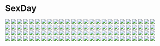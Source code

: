 # SexDay
![](https://konachan.com/image/65ec680922c399b3f5c2adcfca596891/Konachan.com%20-%20186469%20autumn%20black_hair%20blue_eyes%20breasts%20brown_eyes%20brown_hair%20cleavage%20drink%20group%20leaves%20onsen%20orange_hair%20rubber_duck%20sake%20water%20white_hair%20windforcelan.jpg)
![](https://konachan.com/jpeg/4704638e0f7c7837fd9996b29858ed56/Konachan.com%20-%20168003%20bed%20black_hair%20coffee-kizoku%20food%20game_console%20long_hair%20original%20pocky%20purple_eyes%20scan%20school_uniform%20skirt%20thighhighs.jpg)
![](https://konachan.com/image/cf733f61b56d06c47c277c5ed42768dd/Konachan.com%20-%2083941%202girls%20bicolored_eyes%20brown_hair%20doll%20gun%20long_hair%20project.c.k.%20rozen_maiden%20short_hair%20souseiseki%20suiseiseki%20twins%20weapon.jpg)
![](https://konachan.com/jpeg/68f87784c6b67e3cf12ea09377947a9c/Konachan.com%20-%20142208%20blush%20braids%20brown_hair%20catgirl%20fan%20green_eyes%20green_hair%20heart%20long_hair%20okumari%20pink_eyes%20pink_hair%20ribbons%20short_hair%20skirt%20thighhighs%20touhou.jpg)
![](https://konachan.com/image/fa3a709abdb6408047d84b38c1190a28/Konachan.com%20-%20214047%20aliasing%20blush%20bra%20brown_eyes%20flat_chest%20gray_hair%20jpeg_artifacts%20long_hair%20nipples%20open_shirt%20ponytail%20ribbons%20underwear%20water%20youqiniang.jpg)
![](https://konachan.com/image/35554b9af0630ff21cc4a97b5868a946/Konachan.com%20-%2059498%20blue_eyes%20blue_hair%20breasts%20choker%20cleavage%20jpeg_artifacts%20long_hair%20navel%20original%20pixiv_fantasia%20sachi%20staff%20wings.jpg)
![](https://konachan.com/jpeg/c55317d77a2a189795f6e9abc749bdb6/Konachan.com%20-%20102417%20bandage%20cape%20itou_noiji%20long_hair%20red_eyes%20red_hair%20shakugan_no_shana%20shana.jpg)
![](https://konachan.com/image/994f4dfd2ebc162f7bf6852dc9acff26/Konachan.com%20-%2055044%20blonde_hair%20chaos%3Bhead%20glasses%20kusonoki_yua%20long_hair%20school_uniform.jpg)
![](https://konachan.com/jpeg/4abbdc252cd52298a31611daebcbcf5a/Konachan.com%20-%20271397%20blonde_hair%20blue_eyes%20breasts%20emmy_felton%20game_cg%20headdress%20laplacian%20naked_shirt%20newton_to_ringo_no_ki%20open_shirt%20penis%20shimofuri%20uncensored.jpg)
![](https://konachan.com/image/819ab2a98b81ad2b4846f1269531bca6/Konachan.com%20-%20173151%20book%20brown_eyes%20brown_hair%20kyaro_%28kyaro54%29%20original%20short_hair%20sunset.jpg)
![](https://konachan.com/jpeg/56060108bfefa6b2d2aa58e90dd167b6/Konachan.com%20-%20114013%20bed%20black_eyes%20black_hair%20breasts%20censored%20cure_girl%20game_cg%20long_hair%20nipples%20nude%20panties%20penis%20pussy%20sex%20skirt%20spread_pussy%20underwear%20wet.jpg)
![](https://konachan.com/image/60ac3c364b05b53dd848d07218db1b20/Konachan.com%20-%20291916%20aegisfate%20car%20clouds%20hat%20orange_eyes%20orange_hair%20original%20pantyhose.jpg)
![](https://konachan.com/image/8eaffb6de9bad2123a73f353208a632a/Konachan.com%20-%20100500%20blue_hair%20dress%20hinanawi_tenshi%20side_b%20touhou%20weapon%20wink.jpg)
![](https://konachan.com/image/0b20643b4ed542d95b0606ed476d5c72/Konachan.com%20-%2027272%20tagme.jpg)
![](https://konachan.com/image/df674bc1084a833951f6068d192cd9eb/Konachan.com%20-%20201450%2033paradox%20animal%20bubbles%20fish%20heart%20kiss%20original%20polychromatic%20shorts%20twintails%20underwater%20water%20wristwear.jpg)
![](https://konachan.com/image/d1af2e5e3da08902bb705b33119e7920/Konachan.com%20-%2026090%20hunter_x_hunter%20kuroro_lucifer.jpg)
![](https://konachan.com/jpeg/21874f0a38e0248423f24a43d071f998/Konachan.com%20-%20263515%202girls%20aqua_eyes%20armor%20blonde_hair%20breasts%20gloves%20horns%20irua%20long_hair%20purple_eyes%20purple_hair%20shadowverse%20short_hair%20sword%20water%20weapon%20wristwear.jpg)
![](https://konachan.com/jpeg/e39be3cd7ea21c5005ab9d482a119eb8/Konachan.com%20-%20218849%202girls%20blue_eyes%20blue_hair%20blush%20breasts%20dildo%20green_hair%20gumi%20long_hair%20nipples%20nude%20pussy_juice%20sakakidani%20sex%20uncensored%20vibrator%20vocaloid%20yuri.jpg)
![](https://konachan.com/image/9af8725dd62147038d42a59b756a7006/Konachan.com%20-%2034244%20censored%20panties%20penis%20pussy%20school_uniform%20sex%20tomoya_kankurou%20underwear%20zoom_layer.jpg)
![](https://konachan.com/jpeg/272ec5bce8decdd77c648eec247d0235/Konachan.com%20-%20254464%20bikini%20blend_s%20brown_hair%20cameltoe%20drink%20hoshikawa_mafuyu%20purple_eyes%20short_hair%20sky%20swimsuit%20third-party_edit%20trg-_%28sain%29%20twintails.jpg)
![](https://konachan.com/image/739baf200d1a293fd07b530059bf307c/Konachan.com%20-%20160080%20breasts%20brown_eyes%20brown_hair%20butterfly%20cleavage%20dress%20flowers%20hijiri_byakuren%20kantarou_%28nurumayutei%29%20long_hair%20magic%20petals%20purple_hair%20touhou%20water.jpg)
![](https://konachan.com/image/39902ab32e126077e0576614d73b173d/Konachan.com%20-%20183072%20building%20city%20clouds%20nobody%20original%20scenic%20shade%20sky%20tomaknights.jpg)
![](https://konachan.com/image/135d77d4fc2a24fc41d0de1e398a5ed3/Konachan.com%20-%20159558%202girls%20building%20mogumo%20original%20scenic.jpg)
![](https://konachan.com/jpeg/e52f8d236c93c8a27916b65f9b7121f7/Konachan.com%20-%20280673%20aliasing%20bed%20blue_hair%20bra%20breasts%20cleavage%20game_cg%20kadomi_ibarako%20long_hair%20navel%20navel_%28company%29%20red_eyes%20skirt%20spiral%21%21%20tanihara_natsuki%20underwear.jpg)
![](https://konachan.com/image/94c2f708f4451ec58058ca178ce9c7f2/Konachan.com%20-%20302660%20animal%20bird%20fom_%28lifotai%29%20gray_hair%20hoodie%20long_hair%20original%20owl%20watermark%20wings%20yellow_eyes.jpg)
![](https://konachan.com/jpeg/b9c01257e0ce2f8d42368eab6eb64ad9/Konachan.com%20-%20292779%20animal%20black_hair%20blush%20cat%20food%20original%20ponytail%20purple_eyes%20shuuichi_%28gothics%29%20twintails.jpg)
![](https://konachan.com/image/745fa696257d1961bed29c72d87f675e/Konachan.com%20-%20154488%20blonde_hair%20blue_eyes%20flowers%20long_hair.jpg)
![](https://konachan.com/image/24cae15cd1dc125a2415491d7b7af934/Konachan.com%20-%20194805%202girls%20cape%20chain%20gray_hair%20horns%20jpeg_artifacts%20long_hair%20original%20pink_hair%20short_hair%20suzki00%20tail%20thighhighs%20weapon.jpg)
![](https://konachan.com/jpeg/859350dcfa2d3a2ccc00def42a30bae8/Konachan.com%20-%20174283%20animal_ears%20chain%20fairy_fencer_f%20game_cg%20glasses%20purple_hair%20short_hair%20tsunako%20uniform.jpg)
![](https://konachan.com/image/78939397298bda3d964394b887f12e12/Konachan.com%20-%20192206%20anthropomorphism%20ass%20blue_hair%20blush%20condom%20gloves%20long_hair%20panties%20pantyhose%20red_eyes%20school_uniform%20super_zombie%20torn_clothes%20underwear.jpg)
![](https://konachan.com/jpeg/ca1449751af946d0fe5b8b0b15347577/Konachan.com%20-%20305733%20kyuubee%20lilac_%28pfeasy%29%20mahou_shoujo_madoka_magica%20original%20waifu2x%20wand%20white.jpg)
![](https://konachan.com/jpeg/305c1221a8cd7af23d9b5be370d0c9ba/Konachan.com%20-%20253956%20ass%20blonde_hair%20blue_eyes%20braids%20breasts%20girls_und_panzer%20n.g.%20nipples%20panties%20school_uniform%20short_hair%20sideboob%20underwear%20white.jpg)
![](https://konachan.com/jpeg/93ff4598ea46ee8d5066661ec34070ef/Konachan.com%20-%20183451%20blue_eyes%20blue_hair%20breasts%20cleavage%20comaco%20hatsune_miku%20skirt%20sweet_devil_%28vocaloid%29%20tail%20vocaloid.jpg)
![](https://konachan.com/image/0696253607afa52f5c3090bda3fa13fd/Konachan.com%20-%2032796%20lovely_idol%20nishimata_aoi.jpg)
![](https://konachan.com/jpeg/24bd5df8322397c2b27419717af5a3fd/Konachan.com%20-%20155267%20ass%20medaka_box%20panties%20underwear.jpg)
![](https://konachan.com/image/a04f3a71414c320e74ef2c2968a43c50/Konachan.com%20-%20296681%20clouds%20knyt_%28nanamzsk%29%20nobody%20original%20reflection%20scenic%20sky%20stars%20sunset%20water.jpg)
![](https://konachan.com/image/2525328f2e860544d6de6decc69cb43e/Konachan.com%20-%20204025%20archer%20ass%20beach%20bikini%20bow_%28weapon%29%20emiya_shirou%20fate_%28series%29%20fate_stay_night%20group%20kamachi_kamachi-ko%20male%20swimsuit%20tohsaka_rin%20water%20weapon.jpg)
![](https://konachan.com/jpeg/a70ae37bce259a2902937a0e0810f312/Konachan.com%20-%20146807%20amagami%20blue_eyes%20breasts%20brown_hair%20headband%20morishima_haruka%20nipples%20panties%20soyosoyo%20tagme%20underwear.jpg)
![](https://konachan.com/jpeg/2287af2da5854648ac09c8c1e5d8e5b5/Konachan.com%20-%20217909%20animal%20breasts%20brown_hair%20building%20cleavage%20clouds%20dress%20drink%20flowers%20kaname_024%20mary_%28grimgar%29%20purple_eyes%20short_hair%20sky%20sunset.jpg)
![](https://konachan.com/image/a4bf1ba2aea48a6892e682525cb94cfe/Konachan.com%20-%20171954%20blue_hair%20blush%20breasts%20cherryinthesun%20long_hair%20nami%20nefertari_vivi%20nipples%20nude%20one_piece%20orange_hair.jpg)
![](https://konachan.com/image/31c4e80dcf089389feebc5b1288d4e69/Konachan.com%20-%2029248%20littlewitch%20oyari_ashito.jpg)
![](https://konachan.com/image/651f8241adb4021d7a9640ecad79cff3/Konachan.com%20-%2017781%20dreamsoft.jpg)
![](https://konachan.com/jpeg/e57e287a93e9120937b121b20d780be7/Konachan.com%20-%20207372%20bed%20blue_hair%20blush%20bra%20game_cg%20kagami_suzuha%20long_hair%20nironiro%20ren%27ai_phase%20ribbons%20shirt_lift%20skirt%20underwear%20usume_shirou%20yellow_eyes.jpg)
![](https://konachan.com/image/d6bb898f9a7a01ff2e3162dbbd4ab5da/Konachan.com%20-%20238426%20animal_ears%20bell%20black_hair%20blush%20bow%20catgirl%20collar%20elbow_gloves%20gloves%20headdress%20hyanna-natsu%20original%20red_eyes%20sailor_moon%20tail%20wand%20watermark.jpg)
![](https://konachan.com/jpeg/6643112f8dd97a368ede2947af19e613/Konachan.com%20-%20109459%20blush%20breasts%20cum%20fingering%20headphones%20maid%20masturbation%20nipples%20open_shirt%20pussy_juice%20tagme.jpg)
![](https://konachan.com/jpeg/19c60f4493ddaa6b377bdddee78d678c/Konachan.com%20-%20223246%20apron%20blonde_hair%20bow%20breasts%20cleavage%20flowers%20gloves%20idol_paradise%20puyon%20red_eyes%20rose.jpg)
![](https://konachan.com/jpeg/048efe1b08236fa2a051526bc05bd7fc/Konachan.com%20-%20228094%20animal_ears%20bikini_top%20breasts%20catgirl%20cleavage%20group%20kanzaki_hiro%20open_shirt%20scan%20school_swimsuit%20swimsuit%20tabgraphics%20tail%20third-party_edit%20white.jpg)
![](https://konachan.com/image/3363ad8fec5a0f0b28f5a19046b0ed09/Konachan.com%20-%20125494%20hatsune_miku%20jpeg_artifacts%20stars%20vocaloid%20yega.jpg)
![](https://konachan.com/image/20f1656e384a1233d7cacca7dcc4a99a/Konachan.com%20-%20140908%20blonde_hair%20breasts%20fate_testarossa%20glasses%20long_hair%20mahou_shoujo_lyrical_nanoha%20mikazuki_akira%20nipples%20open_shirt%20panties%20red_eyes%20underwear.jpg)
![](https://konachan.com/jpeg/9444005ea3fe17b90b281d4a565d56d9/Konachan.com%20-%20151682%20bandage%20blush%20breast_grab%20breasts%20censored%20cum%20game_cg%20minakawa_sui%20minori%20nipples%20school_swimsuit%20sex%20swimsuit%20takasaki_maco%20water%20wet.jpg)
![](https://konachan.com/jpeg/01e793947648c6fb3671823a154db170/Konachan.com%20-%20243341%20ass%20black_eyes%20black_hair%20blush%20matsunaga_kouyou%20original%20panties%20school_uniform%20short_hair%20skirt%20skirt_lift%20underwear%20upskirt.jpg)
![](https://konachan.com/jpeg/38d77d2bd3b8a075904075737175505d/Konachan.com%20-%20278356%20animal_ears%20anthropomorphism%20arino_hiroshi%20azur_lane%20blush%20breasts%20foxgirl%20nipples%20nopan%20pantyhose%20third-party_edit%20undressing%20white%20yellow_eyes.jpg)
![](https://konachan.com/jpeg/a999959f0acab2d198603fb30d78b9f8/Konachan.com%20-%2050956%20tengen_toppa_gurren_lagann%20transparent%20vector%20yoko_littner.jpg)
![](https://konachan.com/image/f79723c804a1d649b3d9f905b386a7ca/Konachan.com%20-%20213001%20braids%20dress%20long_hair%20mirror%20ponytail%20red_eyes%20red_hair%20reflection%20rosele%20vocaloid%20vocaloid_china%20watermark.jpg)
![](https://konachan.com/image/53b124c6351eb72180ab3a06dffa5528/Konachan.com%20-%20121398%20almaz_von_almandine_adamant%20armor%20blue_hair%20breasts%20calendar%20cleavage%20dark_skin%20disgaea%20long_hair%20male%20rhodonite_sapphire%20scarf%20short_hair%20white_hair.jpg)
![](https://konachan.com/image/216565ae11688c6e00f17da6c3ab04e8/Konachan.com%20-%2027066%20clalaclan_philias%20shining_tears%20shining_wind%20taka_tony.jpg)
![](https://konachan.com/image/bdadc49f7dd2422e3adf31f480236093/Konachan.com%20-%2013376%20apron%20blush%20maid%20murakami_suigun%20red_eyes.jpg)
![](https://konachan.com/image/a64703e1c040995dcb6afc91aba4f701/Konachan.com%20-%2030219%20bikini%20blue_hair%20bow%20breasts%20cameltoe%20dizzy%20guilty_gear%20long_hair%20nipple_slip%20no_bra%20red_eyes%20swimsuit%20thighhighs%20twintails%20underboob%20zoom_layer.jpg)
![](https://konachan.com/jpeg/a0c552a59a93343f0dd2d7734e147487/Konachan.com%20-%20244016%20anthropomorphism%20close%20kantai_collection%20kneehighs%20ohiya%20school_uniform%20shigure_%28kancolle%29%20skirt.jpg)
![](https://konachan.com/jpeg/4fe7fdfe1499a05a686c1979edfe559d/Konachan.com%20-%20145784%20aqua_hair%20breasts%20choker%20cleavage%20dress%20drink%20instant-ip%20league_of_legends%20signed%20sona_buvelle%20waitress.jpg)
![](https://konachan.com/image/047279069b3b3596c11ab4d46610d992/Konachan.com%20-%2031450%20censored%20favorite%20game_cg%20happy_margaret%21%20kokonoka%20penis%20pussy%20sex.jpg)
![](https://konachan.com/image/72454626771fa863935ff37f210bdec8/Konachan.com%20-%2043633%20lala_satalin_deviluke%20sairenji_haruna%20school_uniform%20to_love_ru.jpg)
![](https://konachan.com/image/5bd573b9fa733057d443f5d247f8d9ca/Konachan.com%20-%20104916%20breasts%20cleavage%20japanese_clothes%20momoi_komomo%20purple_hair%20tagme.jpg)
![](https://konachan.com/jpeg/7efcdbf127a6b24528cef868d21c3429/Konachan.com%20-%20237401%20aliasing%20black_hair%20blush%20gray_eyes%20long_hair%20matsunaga_kouyou%20navel%20necklace%20original%20ponytail%20shorts%20white.jpg)
![](https://konachan.com/image/5d3b1b4cfee83002796300c7083266d4/Konachan.com%20-%20189612%20black_hair%20dress%20flowers%20green_eyes%20hat%20h.i.t_%2859-18-45%29%20long_hair%20ribbons%20saten_ruiko%20to_aru_kagaku_no_railgun%20to_aru_majutsu_no_index%20umbrella.jpg)
![](https://konachan.com/jpeg/aa8bfbb513fbc574e578f22fef635ff8/Konachan.com%20-%20257439%20aqua_eyes%20bandage%20dress%20flowers%20long_hair%20original%20sutorora%20white_hair.jpg)
![](https://konachan.com/image/999315f244182db3c4fbf4b9025397c7/Konachan.com%20-%2043720%20uki.jpg)
![](https://konachan.com/jpeg/1ea1787d2805907af8f16cefeb28d700/Konachan.com%20-%20174173%20aka-san%20alcot%20black_hair%20blonde_hair%20blue_eyes%20brown_hair%20dress%20game_cg%20kuwashima_rein%20long_hair%20red_eyes%20rokukakuin_konoha%20short_hair.jpg)
![](https://konachan.com/jpeg/b9864dcd5d934e06a40e7132a1e9a562/Konachan.com%20-%20285639%20bikini%20blonde_hair%20blush%20breasts%20censored%20cleavage%20fellatio%20ibuki_tsubasa%20idolmaster%20kirewisha%20penis%20pool%20short_hair%20swimsuit.jpg)
![](https://konachan.com/jpeg/3583d6db27a0018a724c514372e3dc67/Konachan.com%20-%20182723%20amakura%20anekawa_shii%20blonde_hair%20game_cg%20goth-loli%20lolita_fashion%20long_hair%20root_nuko%20thighhighs%20twintails%20umisora_no_fragments.jpg)
![](https://konachan.com/jpeg/8eb9814b875680190eae70ec8e258905/Konachan.com%20-%20187037%20baka_moe_heart_ni_ai_wo_komete%21%20brown_hair%20game_cg%20makoto_%28artist%29%20praline%20purple_eyes%20yamanaka_kurumi.jpg)
![](https://konachan.com/image/fbed104070d92038d55931ab9bafff4b/Konachan.com%20-%20159057%20aqua_hair%20dress%20flowers%20juna%20original%20pink_eyes%20water%20wet.jpg)
![](https://konachan.com/jpeg/16d454956251456298b74d3a14d60b76/Konachan.com%20-%20150751%20anapom%20blush%20bra%20cropped%20nishikujou_kanon%20open_shirt%20panties%20purple_eyes%20school_uniform%20studio_ryokucha%20underwear.jpg)
![](https://konachan.com/jpeg/3186ea9f18250d646e2a4c647ea6dcd0/Konachan.com%20-%20270591%20anus%20barefoot%20blush%20breast_grab%20breasts%20brown_eyes%20brown_hair%20cube%20game_cg%20kantoku%20nipples%20nude%20pussy%20short_hair%20shower%20uncensored%20wet%20wink.jpg)
![](https://konachan.com/image/79fa1cb8624af4b494b9738890679b50/Konachan.com%20-%2065140%20nipples%20nude%20tagme.jpg)
![](https://konachan.com/image/9449bb1dd057173de5979fd02876f78e/Konachan.com%20-%20113410%20ayasaki_hayate%20blonde_hair%20blue_hair%20brown_hair%20dress%20group%20hayate_no_gotoku%20kuwashima_rein%20long_hair%20maid%20male%20pink_hair%20sanzenin_nagi.jpg)
![](https://konachan.com/jpeg/a6bb2aadf48098feca665698ba142d27/Konachan.com%20-%20240742%20blue_eyes%20blue_hair%20blush%20breasts%20close%20cropped%20cum%20ishikei%20mary_%28grimgar%29%20navel%20nipples%20no_bra%20open_shirt%20penis%20pubic_hair%20uncensored.jpg)
![](https://konachan.com/jpeg/1f734dccc13dd78e03a213d53ea062cd/Konachan.com%20-%20209303%20building%20city%20dark%20male%20original%20scenic%20signed%20you_%28shimizu%29.jpg)
![](https://konachan.com/jpeg/352946df742b33a66999652bda22c2e5/Konachan.com%20-%20261428%20aqua_hair%20ass%20breasts%20catgirl%20dark_skin%20garter%20group%20headband%20horns%20long_hair%20navel%20original%20panties%20ponytail%20red_eyes%20tail%20underboob%20underwear%20water.jpg)
![](https://konachan.com/image/2e47cb5467ccea0bc5c5d0ecfbe49a4e/Konachan.com%20-%2045346%202girls%20alice_blanche%20animal_ears%20ikoku_meiro_no_croisee%20little_red_riding_hood%20loli%20parody%20tagme%20tail%20yune_%28ikoku_meiro_no_croisee%29.jpg)
![](https://konachan.com/jpeg/67efe402a44876027a4381b96ebbc106/Konachan.com%20-%20298554%202girls%20blonde_hair%20fate_grand_order%20fate_%28series%29%20long_hair%20matori_%28user_xrdk3278%29%20nero_claudius_%28bride%29%20nero_claudius_%28fate%29%20watermark.jpg)
![](https://konachan.com/image/f2a2edaf467522906c3e2ed7cb6c9f39/Konachan.com%20-%2048754%20gagraphic%20logo%20tsubaki_harusame%20watermark.jpg)
![](https://konachan.com/image/97d49ab6263c19cdbf00ab6650f6472e/Konachan.com%20-%20272072%20animal_ears%20armor%20blonde_hair%20breast_hold%20breasts%20dabuki%20gloves%20long_hair%20navel%20no_bra%20nopan%20panties%20panty_pull%20tears%20thighhighs%20underwear%20white.jpg)
![](https://konachan.com/jpeg/a200f9c663a5b643c4a6acee25831c05/Konachan.com%20-%20249921%20drink%20flowers%20food%20fruit%20green_eyes%20hat%20ke-ta%20komeiji_koishi%20loli%20scan%20short_hair%20touhou%20white_hair.jpg)
![](https://konachan.com/image/27a0a5016fbc1dcf9cc7899f6f2d5d02/Konachan.com%20-%2082384%20akiyama_mio%20hirasawa_yui%20k-on%21%20kotobuki_tsumugi%20nakano_azusa%20tainaka_ritsu.jpg)
![](https://konachan.com/image/eef1b8532d67790f7c02042810f822d6/Konachan.com%20-%20105923%20akemi_homura%20black_hair%20blood%20blush%20chibi%20food%20headband%20long_hair%20mahou_shoujo_madoka_magica%20nosebleed%20okitakung%20pantyhose%20pocky%20school_uniform.jpg)
![](https://konachan.com/image/a25da0beaadc2876777601d97b157eac/Konachan.com%20-%20270010%20animal_ears%20aqua_eyes%20azur_lane%20blush%20breasts%20cleavage%20flowers%20ikura_nagisa%20mask%20multiple_tails%20no_bra%20open_shirt%20petals%20short_hair%20tail%20white_hair.jpg)
![](https://konachan.com/image/d00388d5ee451f623bde82894f6a33a6/Konachan.com%20-%20192000%20anus%20ass%20ball%20basketball%20breasts%20brown_eyes%20brown_hair%20long_hair%20nipples%20norasuko%20nude%20original%20panties%20pussy%20pussy_juice%20sport%20uncensored%20underwear.jpg)
![](https://konachan.com/jpeg/04d4920990cf410fcbc5ffcce38b84f4/Konachan.com%20-%20193275%20ass%20beach%20bikini%20black_hair%20blush%20bow%20breasts%20game_cg%20hasegawa_yukino%20himekami_akane%20koi_x_koi_%3D_infinity%20long_hair%20nipples%20peassoft%20swimsuit%20topless.jpg)
![](https://konachan.com/image/e668dd138d915ad6f62426aee725ce82/Konachan.com%20-%20112455%20black_hair%20black_rock_shooter%20blue_eyes%20green_eyes%20katana%20kuroi_mato%20rituiti%20short_hair%20shorts%20sword%20takanashi_yomi%20weapon.jpg)
![](https://konachan.com/image/205318e30ee7f24fb10f5e8d317cf458/Konachan.com%20-%20118986%20animal_ears%20foxgirl%20geso-thunder%20japanese_clothes%20miko%20original%20tail.jpg)
![](https://konachan.com/image/713310507455f57b8f7c4f5b924730a6/Konachan.com%20-%20178760%20animal%20animal_ears%20bird%20black_hair%20blue_eyes%20breasts%20cleavage%20clouds%20dress%20feathers%20long_hair%20saten_ruiko%20see_through%20sky%20underboob%20water.jpg)
![](https://konachan.com/jpeg/01943fc55a7fc6922f17868e635986a5/Konachan.com%20-%20139651%20blush%20bra%20breasts%20brown_hair%20game_cg%20green_eyes%20hatsukoi_1_1%20koizumi_amane%20nipples%20nopan%20pussy_juice%20sex%20tokizaki_maya%20underwear.jpg)
![](https://konachan.com/jpeg/748eb521019747f57c3a91ca6e5d21c9/Konachan.com%20-%20244414%20all_male%20araragi_koyomi%20bakemonogatari%20black%20black_hair%20male%20monogatari_%28series%29%20short_hair%20tagme_%28artist%29%20watermark.jpg)
![](https://konachan.com/jpeg/9c15bd69a64ca01d97c5cbe8f4e6c812/Konachan.com%20-%2042965%20kannagi_crazy_shrine_maidens%20zange.jpg)
![](https://konachan.com/image/03ab0241b654e11ab6d3cfcddf7e5ac9/Konachan.com%20-%2022891%20shakugan_no_shana%20shana%20swimsuit.jpg)
![](https://konachan.com/image/65a0efac27b10a8c5e783e49cd6d1641/Konachan.com%20-%206921%20angel%20brown_eyes%20brown_hair%20haibane_renmei%20halo%20short_hair%20skirt%20wings.jpg)
![](https://konachan.com/image/da41ad4b018261317fa27b7f0ece5502/Konachan.com%20-%2085876%20blonde_hair%20boots%20gloves%20halloween%20hat%20long_hair%20nanao_naru%20pumpkin%20purple_eyes%20thighhighs.jpg)
![](https://konachan.com/image/e464afba719449f92740fb0d03ee308c/Konachan.com%20-%20301377%20aliasing%20amane_ruri%20blush%20bow%20breasts%20original%20panties%20pantyhose%20school_uniform%20skirt_lift%20spread_legs%20underwear.jpg)
![](https://konachan.com/image/51e8ebe4d2a38f42fd9c6196a5fc2e0f/Konachan.com%20-%20108037%20gumi%20juu_mensou_%28vocaloid%29%20tokumaro%20vocaloid.jpg)
